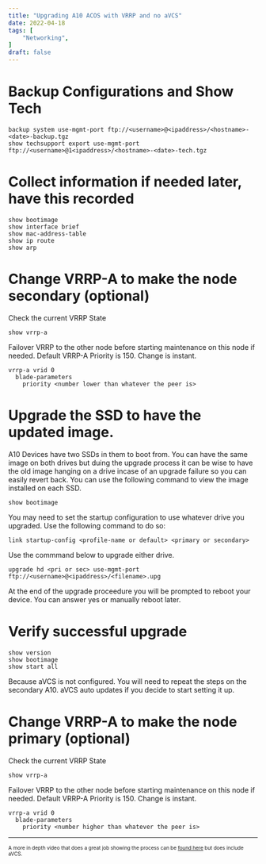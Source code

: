 ```yaml
---
title: "Upgrading A10 ACOS with VRRP and no aVCS"
date: 2022-04-18
tags: [
    "Networking",
]
draft: false
---
```


# Backup Configurations and Show Tech
```
backup system use-mgmt-port ftp://<username>@<ipaddress>/<hostname>-<date>-backup.tgz
show techsupport export use-mgmt-port ftp://<username>@1<ipaddress>/<hostname>-<date>-tech.tgz
```

# Collect information if needed later, have this recorded
```
show bootimage
show interface brief
show mac-address-table
show ip route
show arp
```
# Change VRRP-A to make the node secondary (optional)
Check the current VRRP State
```
show vrrp-a
```
Failover VRRP to the other node before starting maintenance on this node if needed.  Default VRRP-A Priority is 150.  Change is instant.
```
vrrp-a vrid 0 
  blade-parameters 
    priority <number lower than whatever the peer is>
```

# Upgrade the SSD to have the updated image.
A10 Devices have two SSDs in them to boot from.  You can have the same image on both drives but duing the upgrade process it can be wise to have the old image hanging on a drive incase of an upgrade failure so you can easily revert back.  You can use the following command to view the image installed on each SSD.
```
show bootimage
```
You may need to set the startup configuration to use whatever drive you upgraded.  Use the following command to do so:
```
link startup-config <profile-name or default> <primary or secondary>
```
Use the commmand below to upgrade either drive.
```
upgrade hd <pri or sec> use-mgmt-port ftp://<username>@<ipaddress>/<filename>.upg
```
At the end of the upgrade proceedure you will be prompted to reboot your device.  You can answer yes or manually reboot later.

# Verify successful upgrade
```
show version
show bootimage
show start all
```
Because aVCS is not configured.  You will need to repeat the steps on the secondary A10.  aVCS auto updates if you decide to start setting it up.


# Change VRRP-A to make the node primary (optional)
Check the current VRRP State
```
show vrrp-a
```
Failover VRRP to the other node before starting maintenance on this node if needed.  Default VRRP-A Priority is 150.  Change is instant.
```
vrrp-a vrid 0 
  blade-parameters 
    priority <number higher than whatever the peer is>
```
---
<font size="1">A more in depth video that does a great job showing the process can be [found here](https://www.youtube.com/watch?v=kNMEpT9zqmA) but does include aVCS.</font>